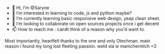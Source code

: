 - 👋 Hi, I’m @Saryne
- 👀 I’m interested in learning to code, js and python maybe?
- 🌱 I’m currently learning basic responsive web design, yeap clean sheet.
- 💞️ I’m looking to collaborate on open sources projects once i get decent
- 📫 How to reach me : can4t think of a reason why you'd want to.

Most importantly, heartfelt thanks to the one and only Otechman. main reason i found my long lost fleeting passion. weld sla w mamchermlch <3

<!---
Saryne/Saryne is a ✨ special ✨ repository because its `README.md` (this file) appears on your GitHub profile.
You can click the Preview link to take a look at your changes.
--->
